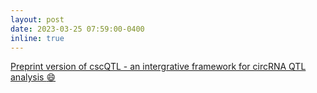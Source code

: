 ```yaml
---
layout: post
date: 2023-03-25 07:59:00-0400
inline: true
---
```


<a href="https://doi.org/10.1101/2023.03.22.533756"> Preprint version of cscQTL - an intergrative framework for circRNA QTL analysis :smile:</a>